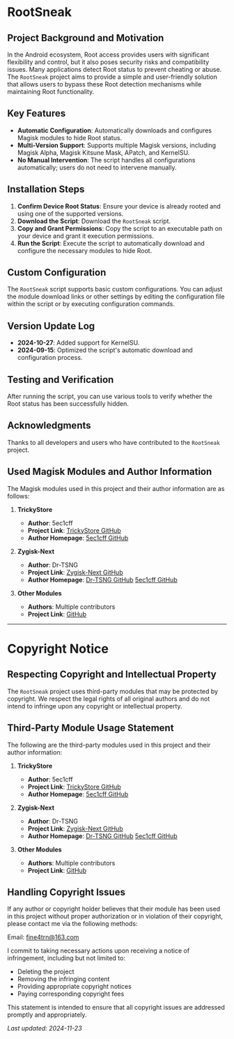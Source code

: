 # RootSneak

## Project Background and Motivation

In the Android ecosystem, Root access provides users with significant flexibility and control, but it also poses security risks and compatibility issues. Many applications detect Root status to prevent cheating or abuse. The `RootSneak` project aims to provide a simple and user-friendly solution that allows users to bypass these Root detection mechanisms while maintaining Root functionality.

## Key Features

- **Automatic Configuration**: Automatically downloads and configures Magisk modules to hide Root status.
- **Multi-Version Support**: Supports multiple Magisk versions, including Magisk Alpha, Magisk Kitsune Mask, APatch, and KernelSU.
- **No Manual Intervention**: The script handles all configurations automatically; users do not need to intervene manually.

## Installation Steps

1. **Confirm Device Root Status**: Ensure your device is already rooted and using one of the supported versions.
2. **Download the Script**: Download the `RootSneak` script.
3. **Copy and Grant Permissions**: Copy the script to an executable path on your device and grant it execution permissions.
4. **Run the Script**: Execute the script to automatically download and configure the necessary modules to hide Root.

## Custom Configuration

The `RootSneak` script supports basic custom configurations. You can adjust the module download links or other settings by editing the configuration file within the script or by executing configuration commands.

## Version Update Log

- **2024-10-27**: Added support for KernelSU.
- **2024-09-15**: Optimized the script's automatic download and configuration process.

## Testing and Verification

After running the script, you can use various tools to verify whether the Root status has been successfully hidden.

## Acknowledgments

Thanks to all developers and users who have contributed to the `RootSneak` project.

## Used Magisk Modules and Author Information

The Magisk modules used in this project and their author information are as follows:

1. **TrickyStore**
   - **Author**: 5ec1cff
   - **Project Link**: [TrickyStore GitHub](https://github.com/5ec1cff/TrickyStore/)
   - **Author Homepage**: [5ec1cff GitHub](https://github.com/5ec1cff)

2. **Zygisk-Next**
   - **Author**: Dr-TSNG
   - **Project Link**: [Zygisk-Next GitHub](https://github.com/Dr-TSNG/ZygiskNext/)
   - **Author Homepage**: [Dr-TSNG GitHub](https://github.com/Dr-TSNG) [5ec1cff GitHub](https://github.com/5ec1cff)

3. **Other Modules**
   - **Authors**: Multiple contributors
   - **Project Link**: [GitHub](https://github.com/)

---

# Copyright Notice

## Respecting Copyright and Intellectual Property

The `RootSneak` project uses third-party modules that may be protected by copyright. We respect the legal rights of all original authors and do not intend to infringe upon any copyright or intellectual property.

## Third-Party Module Usage Statement

The following are the third-party modules used in this project and their author information:

1. **TrickyStore**
   - **Author**: 5ec1cff
   - **Project Link**: [TrickyStore GitHub](https://github.com/5ec1cff/TrickyStore/)
   - **Author Homepage**: [5ec1cff GitHub](https://github.com/5ec1cff)

2. **Zygisk-Next**
   - **Author**: Dr-TSNG
   - **Project Link**: [Zygisk-Next GitHub](https://github.com/Dr-TSNG/ZygiskNext/)
   - **Author Homepage**: [Dr-TSNG GitHub](https://github.com/Dr-TSNG) [5ec1cff GitHub](https://github.com/5ec1cff)

3. **Other Modules**
   - **Authors**: Multiple contributors
   - **Project Link**: [GitHub](https://github.com/)

## Handling Copyright Issues

If any author or copyright holder believes that their module has been used in this project without proper authorization or in violation of their copyright, please contact me via the following methods:

Email: [fine4trn@163.com](mailto:fine4trn@163.com)

I commit to taking necessary actions upon receiving a notice of infringement, including but not limited to:

- Deleting the project
- Removing the infringing content
- Providing appropriate copyright notices
- Paying corresponding copyright fees

This statement is intended to ensure that all copyright issues are addressed promptly and appropriately.

*Last updated: 2024-11-23*
